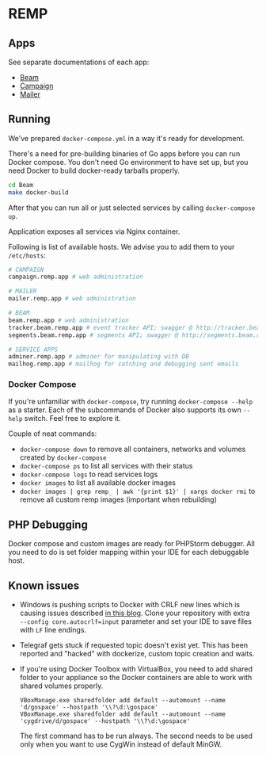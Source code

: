 # REMP

## Apps

See separate documentations of each app:
* [Beam](Beam)
* [Campaign](Campaign)
* [Mailer](Mailer)

## Running

We've prepared `docker-compose.yml` in a way it's ready for development.
 
There's a need for pre-building binaries of Go apps before you can run Docker compose. You don't need Go environment to have
set up, but you need Docker to build docker-ready tarballs properly.

```bash
cd Beam
make docker-build
```

After that you can run all or just selected services by calling `docker-compose up`.

Application exposes all services via Nginx container.

Following is list of available hosts. We advise you to add them to your `/etc/hosts`:

```bash
# CAMPAIGN
campaign.remp.app # web administration

# MAILER
mailer.remp.app # web administration

# BEAM
beam.remp.app # web administration
tracker.beam.remp.app # event tracker API; swagger @ http://tracker.beam.remp.app/swagger.json
segments.beam.remp.app # segments API; swagger @ http://segments.beam.remp.app/swagger.json

# SERVICE APPS
adminer.remp.app # adminer for manipulating with DB
mailhog.remp.app # mailhog for catching and debugging sent emails
```

### Docker Compose

If you're unfamiliar with `docker-compose`, try running `docker-compose --help` as a starter. Each of the subcommands of Docker also supports its own `--help` switch. Feel free to explore it.

Couple of neat commands:
* `docker-compose down` to remove all containers, networks and volumes created by `docker-compose`
* `docker-compose ps` to list all services with their status
* `docker-compose logs` to read services logs
* `docker images` to list all available docker images
* `docker images | grep remp_ | awk '{print $1}' | xargs docker rmi` to remove all custom remp images (important when rebuilding)

## PHP Debugging

Docker compose and custom images are ready for PHPStorm debugger. All you need to do is set folder mapping within your IDE
for each debuggable host.

## Known issues

- Windows is pushing scripts to Docker with CRLF new lines which is causing issues described [in this blog](http://willi.am/blog/2016/08/11/docker-for-windows-dealing-with-windows-line-endings).
Clone your repository with extra ` --config core.autocrlf=input` parameter and set your IDE to save files with `LF` line endings.

- Telegraf gets stuck if requested topic doesn't exist yet. This has been reported and "hacked" with dockerize, custom topic creation and waits.

- If you're using Docker Toolbox with VirtualBox, you need to add shared folder to your appliance so the Docker containers
are able to work with shared volumes properly.

    ```
    VBoxManage.exe sharedfolder add default --automount --name 'd/gospace' --hostpath '\\?\d:\gospace'
    VBoxManage.exe sharedfolder add default --automount --name 'cygdrive/d/gospace' --hostpath '\\?\d:\gospace'
    ```

    The first command has to be run always. The second needs to be used only when you want to use CygWin instead of default MinGW.
